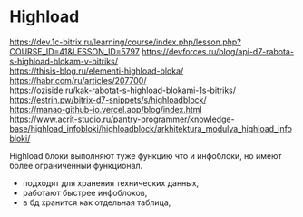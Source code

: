 # Highload
https://dev.1c-bitrix.ru/learning/course/index.php/lesson.php?COURSE_ID=41&LESSON_ID=5797
https://devforces.ru/blog/api-d7-rabota-s-highload-blokam-v-bitriks/  
https://thisis-blog.ru/elementi-highload-bloka/  
https://habr.com/ru/articles/207700/  
https://oziside.ru/kak-rabotat-s-highload-blokami-1s-bitriks/  
https://estrin.pw/bitrix-d7-snippets/s/highloadblock/  
https://manao-github-io.vercel.app/blog/index.html  
https://www.acrit-studio.ru/pantry-programmer/knowledge-base/highload_infobloki/highloadblock/arkhitektura_modulya_highload_infobloki/  

Highload блоки выполняют туже функцию что и инфоблоки, но имеют более ограниченный функционал.

- подходят для хранения технических данных,
- работают быстрее инфоблоков,
- в бд хранится как отдельная таблица,
